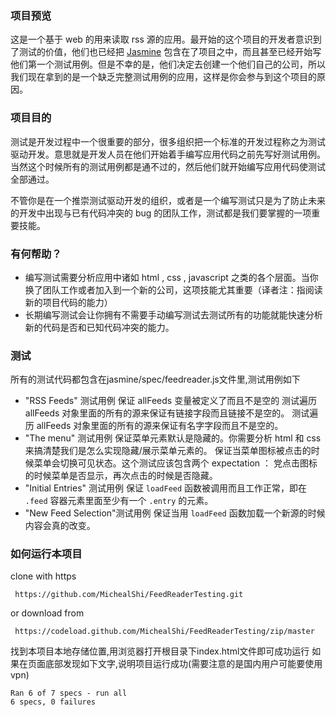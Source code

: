 ### 项目预览

这是一个基于 web 的用来读取 rss 源的应用。最开始的这个项目的开发者意识到了测试的价值，他们也已经把 [Jasmine](http://jasmine.github.io) 包含在了项目之中，而且甚至已经开始写他们第一个测试用例。但是不幸的是，他们决定去创建一个他们自己的公司，所以我们现在拿到的是一个缺乏完整测试用例的应用，这样是你会参与到这个项目的原因。

### 项目目的

测试是开发过程中一个很重要的部分，很多组织把一个标准的开发过程称之为测试驱动开发。意思就是开发人员在他们开始着手编写应用代码之前先写好测试用例。当然这个时候所有的测试用例都是通不过的，然后他们就开始编写应用代码使测试全部通过。

不管你是在一个推崇测试驱动开发的组织，或者是一个编写测试只是为了防止未来的开发中出现与已有代码冲突的 bug 的团队工作，测试都是我们要掌握的一项重要技能。

### 有何帮助？

* 编写测试需要分析应用中诸如 html , css , javascript 之类的各个层面。当你换了团队工作或者加入到一个新的公司，这项技能尤其重要（译者注：指阅读新的项目代码的能力）
* 长期编写测试会让你拥有不需要手动编写测试去测试所有的功能就能快速分析新的代码是否和已知代码冲突的能力。


### 测试
所有的测试代码都包含在jasmine/spec/feedreader.js文件里,测试用例如下
* "RSS Feeds" 测试用例
	保证 allFeeds 变量被定义了而且不是空的
	测试遍历 allFeeds 对象里面的所有的源来保证有链接字段而且链接不是空的。
	测试遍历 allFeeds 对象里面的所有的源来保证有名字字段而且不是空的。
* "The menu" 测试用例
	保证菜单元素默认是隐藏的。你需要分析 html 和 css 来搞清楚我们是怎么实现隐藏/展示菜单元素的。
	保证当菜单图标被点击的时候菜单会切换可见状态。这个测试应该包含两个 expectation ： 党点击图标的时候菜单是否显示，再次点击的时候是否隐藏。
* "Initial Entries" 测试用例
	保证 `loadFeed` 函数被调用而且工作正常，即在 `.feed` 容器元素里面至少有一个 `.entry` 的元素。
* "New Feed Selection"测试用例
	保证当用 `loadFeed` 函数加载一个新源的时候内容会真的改变。
### 如何运行本项目

clone with https
```
 https://github.com/MichealShi/FeedReaderTesting.git
```
 or download from
```
 https://codeload.github.com/MichealShi/FeedReaderTesting/zip/master

```
找到本项目本地存储位置,用浏览器打开根目录下index.html文件即可成功运行
如果在页面底部发现如下文字,说明项目运行成功(需要注意的是国内用户可能要使用vpn)
```
Ran 6 of 7 specs - run all
6 specs, 0 failures
```
